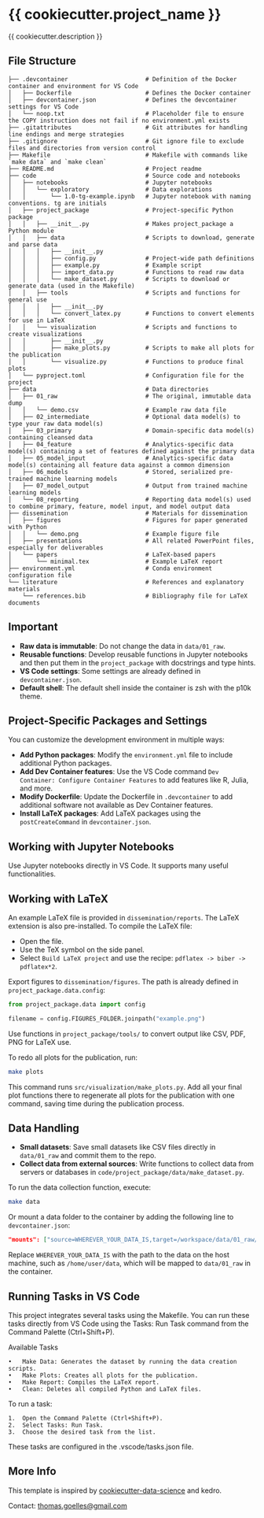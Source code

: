 # {{ cookiecutter.project_name }}

{{ cookiecutter.description }}


## File Structure

```
├── .devcontainer                      # Definition of the Docker container and environment for VS Code
│   ├── Dockerfile                     # Defines the Docker container
│   ├── devcontainer.json              # Defines the devcontainer settings for VS Code
│   └── noop.txt                       # Placeholder file to ensure the COPY instruction does not fail if no environment.yml exists
├── .gitattributes                     # Git attributes for handling line endings and merge strategies
├── .gitignore                         # Git ignore file to exclude files and directories from version control
├── Makefile                           # Makefile with commands like `make data` and `make clean`
├── README.md                          # Project readme
├── code                               # Source code and notebooks
│   ├── notebooks                      # Jupyter notebooks
│   │   └── exploratory                # Data explorations
│   │       └── 1.0-tg-example.ipynb   # Jupyter notebook with naming conventions. tg are initials
│   ├── project_package                # Project-specific Python package
│   │   ├── __init__.py                # Makes project_package a Python module
│   │   ├── data                       # Scripts to download, generate and parse data
│   │   │   ├── __init__.py
│   │   │   ├── config.py              # Project-wide path definitions
│   │   │   ├── example.py             # Example script
│   │   │   ├── import_data.py         # Functions to read raw data
│   │   │   └── make_dataset.py        # Scripts to download or generate data (used in the Makefile)
│   │   ├── tools                      # Scripts and functions for general use
│   │   │   ├── __init__.py
│   │   │   └── convert_latex.py       # Functions to convert elements for use in LaTeX
│   │   └── visualization              # Scripts and functions to create visualizations
│   │       ├── __init__.py
│   │       ├── make_plots.py          # Scripts to make all plots for the publication
│   │       └── visualize.py           # Functions to produce final plots
│   └── pyproject.toml                 # Configuration file for the project
├── data                               # Data directories
│   ├── 01_raw                         # The original, immutable data dump
│   │   └── demo.csv                   # Example raw data file
│   ├── 02_intermediate                # Optional data model(s) to type your raw data model(s)
│   ├── 03_primary                     # Domain-specific data model(s) containing cleansed data
│   ├── 04_feature                     # Analytics-specific data model(s) containing a set of features defined against the primary data
│   ├── 05_model_input                 # Analytics-specific data model(s) containing all feature data against a common dimension
│   ├── 06_models                      # Stored, serialized pre-trained machine learning models
│   ├── 07_model_output                # Output from trained machine learning models
│   └── 08_reporting                   # Reporting data model(s) used to combine primary, feature, model input, and model output data
├── dissemination                      # Materials for dissemination
│   ├── figures                        # Figures for paper generated with Python
│   │   └── demo.png                   # Example figure file
│   ├── presentations                  # All related PowerPoint files, especially for deliverables
│   └── papers                         # LaTeX-based papers
│       └── minimal.tex                # Example LaTeX report
├── environment.yml                    # Conda environment configuration file
└── literature                         # References and explanatory materials
    └── references.bib                 # Bibliography file for LaTeX documents
```

## Important

- **Raw data is immutable**: Do not change the data in `data/01_raw`.
- **Reusable functions**: Develop reusable functions in Jupyter notebooks and then put them in the `project_package` with docstrings and type hints.
- **VS Code settings**: Some settings are already defined in `devcontainer.json`.
- **Default shell**: The default shell inside the container is zsh with the p10k theme.

## Project-Specific Packages and Settings

You can customize the development environment in multiple ways:
- **Add Python packages**: Modify the `environment.yml` file to include additional Python packages.
- **Add Dev Container features**: Use the VS Code command `Dev Container: Configure Container Features` to add features like R, Julia, and more.
- **Modify Dockerfile**: Update the Dockerfile in `.devcontainer` to add additional software not available as Dev Container features.
- **Install LaTeX packages**: Add LaTeX packages using the `postCreateCommand` in `devcontainer.json`.

## Working with Jupyter Notebooks

Use Jupyter notebooks directly in VS Code. It supports many useful functionalities.

## Working with LaTeX

An example LaTeX file is provided in `dissemination/reports`. The LaTeX extension is also pre-installed. To compile the LaTeX file:
- Open the file.
- Use the TeX symbol on the side panel.
- Select `Build LaTeX project` and use the recipe: `pdflatex -> biber -> pdflatex*2`.

Export figures to `dissemination/figures`. The path is already defined in `project_package.data.config`:

```python
from project_package.data import config

filename = config.FIGURES_FOLDER.joinpath("example.png")
```

Use functions in `project_package/tools/` to convert output like CSV, PDF, PNG for LaTeX use.

To redo all plots for the publication, run:

```sh
make plots
```

This command runs `src/visualization/make_plots.py`. Add all your final plot functions there to regenerate all plots for the publication with one command, saving time during the publication process.

## Data Handling

- **Small datasets**: Save small datasets like CSV files directly in `data/01_raw` and commit them to the repo.
- **Collect data from external sources**: Write functions to collect data from servers or databases in `code/project_package/data/make_dataset.py`.

To run the data collection function, execute:

```sh
make data
```

Or mount a data folder to the container by adding the following line to `devcontainer.json`:

```json
"mounts": ["source=WHEREVER_YOUR_DATA_IS,target=/workspace/data/01_raw/,type=bind,consistency=cached"]
```

Replace `WHEREVER_YOUR_DATA_IS` with the path to the data on the host machine, such as `/home/user/data`, which will be mapped to `data/01_raw` in the container.

## Running Tasks in VS Code

This project integrates several tasks using the Makefile. You can run these tasks directly from VS Code using the Tasks: Run Task command from the Command Palette (Ctrl+Shift+P).

Available Tasks

	•	Make Data: Generates the dataset by running the data creation scripts.
	•	Make Plots: Creates all plots for the publication.
	•	Make Report: Compiles the LaTeX report.
	•	Clean: Deletes all compiled Python and LaTeX files.

To run a task:

	1.	Open the Command Palette (Ctrl+Shift+P).
	2.	Select Tasks: Run Task.
	3.	Choose the desired task from the list.

These tasks are configured in the .vscode/tasks.json file.

## More Info

This template is inspired by [cookiecutter-data-science](http://drivendata.github.io/cookiecutter-data-science/) and kedro.

Contact: thomas.goelles@gmail.com
